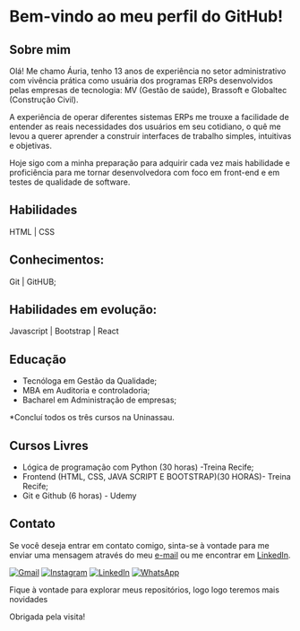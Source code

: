 # Bem-vindo ao meu perfil do GitHub! 

## Sobre mim

Olá! Me chamo Áuria, tenho 13 anos de experiência no setor administrativo com vivência prática como usuária dos programas ERPs desenvolvidos pelas empresas de tecnologia: MV (Gestão de saúde), Brassoft e Globaltec (Construção Civil).

A experiência de operar diferentes sistemas ERPs me trouxe a facilidade de entender as reais necessidades dos usuários em seu cotidiano, o quê me levou a querer aprender a construir interfaces de trabalho simples, intuitivas e objetivas.

Hoje sigo com a minha preparação para adquirir cada vez mais habilidade e proficiência para me tornar desenvolvedora com foco em front-end e em testes de qualidade de software.


## Habilidades

HTML | CSS 

## Conhecimentos:

 Git | GitHUB;

 ## Habilidades em evolução:

Javascript | Bootstrap | React


## Educação

- Tecnóloga em Gestão da Qualidade;
- MBA em Auditoria e controladoria;
- Bacharel em Administração de empresas;

*Concluí todos os três cursos na Uninassau.

## Cursos Livres
- Lógica de programação com Python (30 horas) -Treina Recife;
- Frontend (HTML, CSS, JAVA SCRIPT E BOOTSTRAP)(30 HORAS)- Treina Recife;
- Git e Github (6 horas) - Udemy


## Contato

Se você deseja entrar em contato comigo, sinta-se à vontade para me enviar uma mensagem através do meu [e-mail](mailto:auria.limabs@gmail.com) ou me encontrar em [LinkedIn](https://www.linkedin.com/in/auria-front-end/).

[![Gmail](https://img.icons8.com/color/48/000000/gmail.png)](mailto:auria.limabs@gmail.com)
[![Instagram](https://img.icons8.com/color/48/000000/instagram-new.png)](https://www.instagram.com/auria.limabs/?igshid=MzNlNGNkZWQ4Mg%3D%3D)
[![LinkedIn](https://img.icons8.com/color/48/000000/linkedin.png)](https://www.linkedin.com/in/auria-front-end/)
[![WhatsApp](https://img.icons8.com/color/48/000000/whatsapp.png)](https://wa.me/+5581987774192)

Fique à vontade para explorar meus repositórios, logo logo teremos mais novidades 

Obrigada pela visita! 
